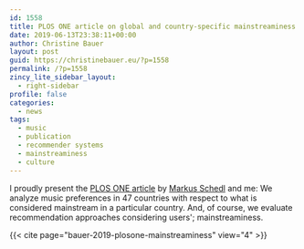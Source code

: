 ```yaml
---
id: 1558
title: PLOS ONE article on global and country-specific mainstreaminess out now!
date: 2019-06-13T23:38:11+00:00
author: Christine Bauer
layout: post
guid: https://christinebauer.eu/?p=1558
permalink: /?p=1558
zincy_lite_sidebar_layout:
  - right-sidebar
profile: false
categories:
  - news
tags:
  - music
  - publication
  - recommender systems
  - mainstreaminess
  - culture
---
```

I proudly present the <a href="https://doi.org/10.1371/journal.pone.0217389" rel="noopener noreferrer" target="_blank">PLOS ONE article</a> by <a href="http://www.mschedl.eu" rel="noopener noreferrer" target="_blank">Markus Schedl</a> and me: We analyze music preferences in 47 countries with respect to what is considered mainstream in a particular country. And, of course, we evaluate recommendation approaches considering users'; mainstreaminess.  

{{< cite page="bauer-2019-plosone-mainstreaminess" view="4" >}}